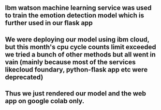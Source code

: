 ## Ibm watson machine learning service was used  to train the emotion detection model which is further used in our flask app

## We were deploying our model using ibm cloud, but this month's cpu cycle counts limit exceeded we tried a bunch of other methods but all went in vain (mainly because most of the services likecloud foundary, python-flask app etc were deprecated)

## Thus we just rendered our model and the web app on google colab only.
  
